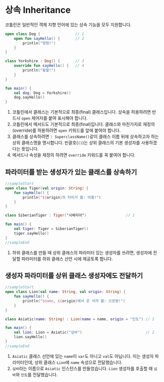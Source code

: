 # 상속 Inheritance

코틀린은 일반적인 객체 지향 언어에 있는 상속 기능을 모두 지원합니다.

```kotlin
open class Dog {                // 1
    open fun sayHello() {       // 2
        println("멍멍!")
    }
}

class Yorkshire : Dog() {       // 3
    override fun sayHello() {   // 4
        println("왈왈!")
    }
}

fun main() {
    val dog: Dog = Yorkshire()
    dog.sayHello()
}
```

1. 코틀린에서 클래스는 기본적으로 최종(final) 클래스입니다. 상속을 허용하려면 반드시 `open` 제어자를 붙여 표시해야 합니다.
2. 코틀린에서 메서드도 기본적으로 최종(final)입니다. 클래스와 마찬가지로 재정의(override)를 허용하려면 `open` 키워드를 앞에 붙여야 합니다.
3. 클래스를 상속하려면 `: SuperclassName()`같이 클래스 이름 뒤에 상속하고자 하는 상위 클래스명을 명시합니다. 빈괄호(`()`)는 상위 클래스의 기본 생성자를 사용하겠다는 뜻입니다.
4. 메서드나 속성을 재정의 하려면 `override` 키워드를 꼭 붙여야 합니다.

## 파라미터를 받는 생성자가 있는 클래스를 상속하기

```kotlin
//sampleStart
open class Tiger(val origin: String) {
    fun sayHello() {
        println("${origin}의 타이거 왈: 어흥!")
    }
}

class SiberianTiger : Tiger("시베리아")                  // 1

fun main() {
    val tiger: Tiger = SiberianTiger()
    tiger.sayHello()
}
//sampleEnd
```


1. 하위 클래스를 만들 때 상위 클래스의 파라미터 있는 생성자를 쓰려면, 생성자에 전달할 파라미터를 하위 클래스 선언 시에 제공토록 합니다.

## 생성자 파라미터를 상위 클래스 생성자에도 전달하기

```kotlin
//sampleStart
open class Lion(val name: String, val origin: String) {
    fun sayHello() {
        println("$name, ${origin}에서 온 사자 왈: 으르렁!")
    }
}

class Asiatic(name: String) : Lion(name = name, origin = "인도") // 1

fun main() {
    val lion: Lion = Asiatic("심바")                             // 2
    lion.sayHello()
}
//sampleEnd
```

1. `Asiatic` 클래스 선언에 있는 `name`이 `var`도 아니고 `val`도 아닙니다. 이는 생성자 파라미터인데, 상위 클래스 `Lion`에 `name` 속성으로 전달했습니다.
2. `심바`라는 이름으로 `Asiatic` 인스턴스를 만들었습니다. `Lion` 생성자를 호출할 때 `심바`와 `인도`를 전달했습니다.

